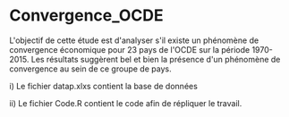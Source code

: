 # Convergence_OCDE

L'objectif de cette étude est d'analyser s'il existe un phénomène de convergence économique pour 23 pays de l'OCDE sur la période 1970-2015. Les résultats suggèrent bel et bien la présence d'un phénomène de convergence au sein de ce groupe de pays.

i) Le fichier datap.xlxs contient la base de données

ii) Le fichier Code.R contient le code afin de répliquer le travail.
